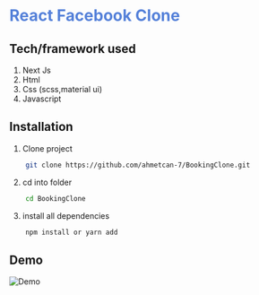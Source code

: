 # <span style="color:#5581D9">React Facebook Clone</span>

## Tech/framework used
1. Next Js
1. Html
1. Css (scss,material ui)
1. Javascript


## Installation
1. Clone project
```bash
    git clone https://github.com/ahmetcan-7/BookingClone.git  
```
2. cd into folder
```bash
    cd BookingClone
```
3. install all dependencies
```bash
    npm install or yarn add
```


## Demo
![Demo](https://media.giphy.com/media/KgaNotkslrdJzURsYX/giphy.gif)

